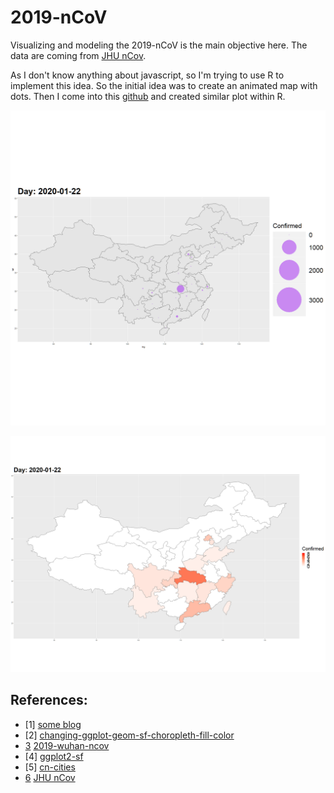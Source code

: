 # 2019-nCoV

Visualizing and modeling the 2019-nCoV is the main objective here. The data are coming from [JHU nCov](#jhu-ncov). 

As I don't know anything about javascript, so I'm trying to use R to implement this idea. So the initial idea was to create an animated map with dots. Then I come into this [github](#2019-wuhan-ncov) and created similar plot within R.

![FirstAnimate](./figures/jhu_animate_china.gif)

![SecondAnimate](./figures/jhu_china_polygon_animate.gif)


## References: 
- [1] [some blog](http://boazsobrado.com/blog/2019/01/13/where-i-was-in-2018/)
- [2] [changing-ggplot-geom-sf-choropleth-fill-color](https://stackoverflow.com/questions/48288183/changing-ggplot-geom-sf-choropleth-fill-colors)
- [3](#2019-wuhan-ncov) [2019-wuhan-ncov](https://github.com/globalcitizen/2019-wuhan-coronavirus-data/)
- [4] [ggplot2-sf](https://www.r-spatial.org/r/2018/10/25/ggplot2-sf.html)
- [5] [cn-cities](https://simplemaps.com/data/cn-cities)
- [6](#jhu-ncov) [JHU nCov](https://systems.jhu.edu/research/public-health/ncov/)